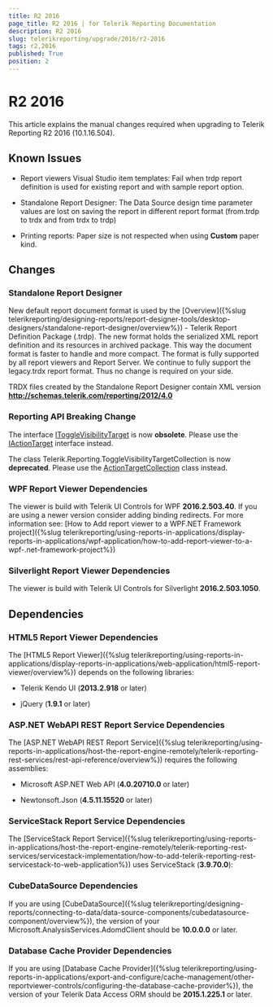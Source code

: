 ```yaml
---
title: R2 2016
page_title: R2 2016 | for Telerik Reporting Documentation
description: R2 2016
slug: telerikreporting/upgrade/2016/r2-2016
tags: r2,2016
published: True
position: 2
---
```


# R2 2016



This article explains the manual changes required when upgrading to Telerik Reporting R2 2016 (10.1.16.504).

## Known Issues

* Report viewers Visual Studio item templates: Fail when trdp report definition is used for existing report and with sample report option.             

* Standalone Report Designer: The Data Source design time parameter values are lost on saving the report in different report format               (from.trdp to trdx and from trdx to trdp)             

* Printing reports: Paper size is not respected when using __Custom__ paper kind.             

## Changes

### Standalone Report Designer

New default report document format is used by the [Overview]({%slug telerikreporting/designing-reports/report-designer-tools/desktop-designers/standalone-report-designer/overview%}) - Telerik Report Definition Package (.trdp).               The new format holds the serialized XML report definition and its resources in archived package.               This way the document format is faster to handle and more compact.               The format is fully supported by all report viewers and Report Server.               We continue to fully support the legacy.trdx report format. Thus no change is required on your side.             

TRDX files created by the Standalone Report Designer contain XML version __http://schemas.telerik.com/reporting/2012/4.0__ 

### Reporting API Breaking Change

The interface  [IToggleVisibilityTarget](/reporting/api/Telerik.Reporting.IToggleVisibilityTarget)  is now __obsolete__.               Please use the  [IActionTarget](/reporting/api/Telerik.Reporting.IActionTarget) interface instead.             

The class Telerik.Reporting.ToggleVisibilityTargetCollection is now __deprecated__.               Please use the  [ActionTargetCollection](/reporting/api/Telerik.Reporting.ActionTargetCollection) class instead.             

### WPF Report Viewer Dependencies

The viewer is build with Telerik UI Controls for WPF __2016.2.503.40__. If you are using a newer version consider adding binding redirects. For more information see:               [How to Add report viewer to a WPF.NET Framework project]({%slug telerikreporting/using-reports-in-applications/display-reports-in-applications/wpf-application/how-to-add-report-viewer-to-a-wpf-.net-framework-project%})

### Silverlight Report Viewer Dependencies

The viewer is build with Telerik UI Controls for Silverlight __2016.2.503.1050__.             

## Dependencies

### HTML5 Report Viewer Dependencies

The [HTML5 Report Viewer]({%slug telerikreporting/using-reports-in-applications/display-reports-in-applications/web-application/html5-report-viewer/overview%}) depends on the following libraries:             

* Telerik Kendo UI (__2013.2.918__ or later)                 

* jQuery (__1.9.1__ or later)                 

### ASP.NET WebAPI REST Report Service Dependencies

The [ASP.NET WebAPI REST Report Service]({%slug telerikreporting/using-reports-in-applications/host-the-report-engine-remotely/telerik-reporting-rest-services/rest-api-reference/overview%}) requires the following assemblies:             

* Microsoft ASP.NET Web API (__4.0.20710.0__ or later)                 

* Newtonsoft.Json (__4.5.11.15520__ or later)                 

### ServiceStack Report Service Dependencies

The [ServiceStack Report Service]({%slug telerikreporting/using-reports-in-applications/host-the-report-engine-remotely/telerik-reporting-rest-services/servicestack-implementation/how-to-add-telerik-reporting-rest-servicestack-to-web-application%}) uses               ServiceStack (__3.9.70.0__):             

### CubeDataSource Dependencies

If you are using [CubeDataSource]({%slug telerikreporting/designing-reports/connecting-to-data/data-source-components/cubedatasource-component/overview%}), the version of your               Microsoft.AnalysisServices.AdomdClient should be __10.0.0.0__ or later.             

### Database Cache Provider Dependencies

If you are using [Database Cache Provider]({%slug telerikreporting/using-reports-in-applications/export-and-configure/cache-management/other-reportviewer-controls/configuring-the-database-cache-provider%}), the version of your               Telerik Data Access ORM should be __2015.1.225.1__ or later.             


